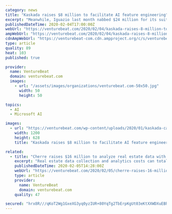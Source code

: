 ```yaml
---
category: news
title: "Kaskada raises $8 million to facilitate AI feature engineering"
excerpt: "Meanwhile, Iguazio last month nabbed $24 million for its suite of AI development and management tools, and Clusterone raked in $2 million for its DevOps for AI platform that operates with both on-premise servers and public cloud computing platforms like AWS, Azure, and Google Cloud Platform."
publishedDateTime: 2020-02-04T17:00:00Z
webUrl: "https://venturebeat.com/2020/02/04/kaskada-raises-8-million-to-facilitate-ai-feature-engineering/"
ampWebUrl: "https://venturebeat.com/2020/02/04/kaskada-raises-8-million-to-facilitate-ai-feature-engineering/amp/"
cdnAmpWebUrl: "https://venturebeat-com.cdn.ampproject.org/c/s/venturebeat.com/2020/02/04/kaskada-raises-8-million-to-facilitate-ai-feature-engineering/amp/"
type: article
quality: 89
heat: 103
published: true

provider:
  name: VentureBeat
  domain: venturebeat.com
  images:
    - url: "/assets/images/organizations/venturebeat.com-50x50.jpg"
      width: 50
      height: 50

topics:
  - AI
  - Microsoft AI

images:
  - url: "https://venturebeat.com/wp-content/uploads/2020/01/kaskada-card-image.png?fit=1200%2C628&strip=all"
    width: 1200
    height: 628
    title: "Kaskada raises $8 million to facilitate AI feature engineering"

related:
  - title: "Cherre raises $16 million to analyze real estate data with AI"
    excerpt: "Real estate data collection and analytics costs can total in the millions of dollars. That’s why in 2016, L.D. Salmanson founded Cherre, a startup that leverages AI to cost-effectively resolve property data from disparate public and private sources. After raising $9 million in October 2018, the New York-based company today announced that it ..."
    publishedDateTime: 2020-02-05T14:28:00Z
    webUrl: "https://venturebeat.com/2020/02/05/cherre-raises-16-million-to-analyze-real-estate-data-with-ai/"
    type: article
    provider:
      name: VentureBeat
      domain: venturebeat.com
    quality: 47

secured: "hrx8R///qKoT2Wg1GxeXG3yq0yzIUR+80YqTg2TbErpKgUt03eKtXXWDXuEBhtUFjJ8el1dtTjEqrduF2O5QS67xDBonDOxeoSwXZjwMp+X+jbj3pXs+mEU9kBYKwJrQYDQzktPeQAFG8tuFLD/oA2C7K6FRYzkGUPq82V4VddoX7V+OG7skm/q6taIRWBs/59wAaO3M7RvtNZFshKT7NquHDVGo8+sWam6Thv7eO5bnut83BPHHiaOVuk0auTPC8u0LsJ/j97xLe0k61tliRi4TEHP/lnzeusWIfz7v/y4Nnfv2cRJ9Rt8W/MyJwrLE;tZC4kKX7zCmvLJFGa/GsFg=="
---
```


